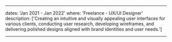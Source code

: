 ---

dates: 'Jan 2021 - Jan 2022'
where: 'Freelance - UX/UI Designer'
description: ['Creating an intuitive and visually appealing user interfaces for various clients, conducting user research, developing wireframes, and delivering polished designs aligned with brand identities 
and user needs.']

---